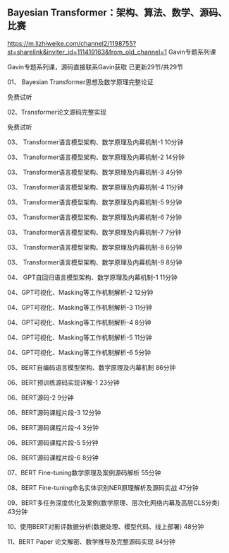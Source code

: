 ## Bayesian Transformer：架构、算法、数学、源码、比赛

https://m.lizhiweike.com/channel2/1198755?st=sharelink&inviter_id=111419163&from_old_channel=1
Gavin专题系列课

Gavin专题系列课，源码直接联系Gavin获取
已更新29节/共29节

01、 Bayesian Transformer思想及数学原理完整论证

免费试听

02、Transformer论文源码完整实现

免费试听

03、 Transformer语言模型架构、数学原理及内幕机制-1
10分钟

03、 Transformer语言模型架构、数学原理及内幕机制-2
14分钟

03、 Transformer语言模型架构、数学原理及内幕机制-3
4分钟

03、 Transformer语言模型架构、数学原理及内幕机制-4
11分钟

03、 Transformer语言模型架构、数学原理及内幕机制-5
9分钟

03、 Transformer语言模型架构、数学原理及内幕机制-6
7分钟

03、 Transformer语言模型架构、数学原理及内幕机制-7
7分钟

03、 Transformer语言模型架构、数学原理及内幕机制-8
6分钟

03、 Transformer语言模型架构、数学原理及内幕机制-9
8分钟

04、 GPT自回归语言模型架构、数学原理及内幕机制-1
11分钟

04、GPT可视化、Masking等工作机制解析-2
12分钟

04、GPT可视化、Masking等工作机制解析-3
11分钟

04、GPT可视化、Masking等工作机制解析-4
8分钟

04、GPT可视化、Masking等工作机制解析-5
11分钟

04、GPT可视化、Masking等工作机制解析-6
5分钟

05、BERT自编码语言模型架构、数学原理及内幕机制
86分钟

06、BERT预训练源码实现详解-1
23分钟

06、BERT源码-2
9分钟

06、BERT源码课程片段-3
12分钟

06、BERT源码课程片段-4
3分钟

06、BERT源码课程片段-5
5分钟

06、BERT源码课程片段-6
8分钟

07、BERT Fine-tuning数学原理及案例源码解析
55分钟

08、BERT Fine-tuning命名实体识别NER原理解析及源码实战
47分钟

09、BERT多任务深度优化及案例(数学原理、层次化网络内幕及高层CLS分类)
43分钟

10、使用BERT对影评数据分析(数据处理、模型代码、线上部署)
48分钟

11、BERT Paper 论文解密、数学推导及完整源码实现
84分钟
